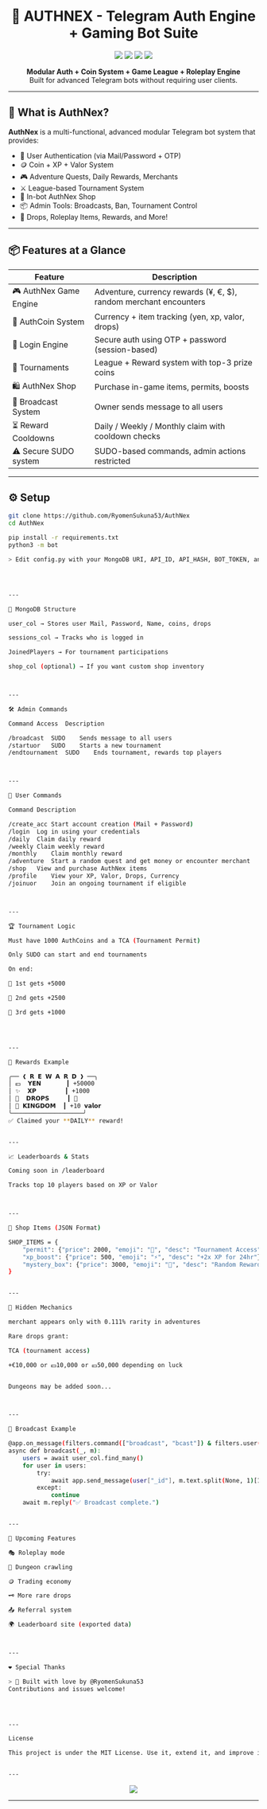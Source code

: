 <h1 align="center">🚀 AUTHNEX - Telegram Auth Engine + Gaming Bot Suite</h1>

<p align="center">
  <img src="https://img.shields.io/badge/Power-AuthNex-orange?style=flat-square" />
  <img src="https://img.shields.io/badge/Pyrogram-v2-blue.svg?style=flat-square" />
  <img src="https://img.shields.io/badge/Python-3.10+-green?style=flat-square" />
  <img src="https://img.shields.io/badge/MongoDB-Atlas-informational?style=flat-square" />
</p>

<p align="center">
  <b>Modular Auth + Coin System + Game League + Roleplay Engine</b><br>
  Built for advanced Telegram bots without requiring user clients.
</p>

---

## 🧠 What is AuthNex?

**AuthNex** is a multi-functional, advanced modular Telegram bot system that provides:
- 🔐 User Authentication (via Mail/Password + OTP)
- 🪙 Coin + XP + Valor System
- 🎮 Adventure Quests, Daily Rewards, Merchants
- ⚔️ League-based Tournament System
- 🛒 In-bot AuthNex Shop
- 📦 Admin Tools: Broadcasts, Ban, Tournament Control
- 🎁 Drops, Roleplay Items, Rewards, and More!

---

## 📦 Features at a Glance

| Feature               | Description                                                        |
|-----------------------|--------------------------------------------------------------------|
| 🎮 AuthNex Game Engine| Adventure, currency rewards (¥, €, $), random merchant encounters  |
| 🏦 AuthCoin System    | Currency + item tracking (yen, xp, valor, drops)                  |
| 🔑 Login Engine       | Secure auth using OTP + password (session-based)                  |
| 🏰 Tournaments        | League + Reward system with top-3 prize coins                     |
| 🛍️ AuthNex Shop       | Purchase in-game items, permits, boosts                           |
| 💬 Broadcast System   | Owner sends message to all users                                   |
| ⏳ Reward Cooldowns    | Daily / Weekly / Monthly claim with cooldown checks               |
| ⚠️ Secure SUDO system | SUDO-based commands, admin actions restricted                     |

---

## ⚙️ Setup

```bash
git clone https://github.com/RyomenSukuna53/AuthNex
cd AuthNex

pip install -r requirements.txt
python3 -m bot

> Edit config.py with your MongoDB URI, API_ID, API_HASH, BOT_TOKEN, and SUDO list.




---

🧾 MongoDB Structure

user_col → Stores user Mail, Password, Name, coins, drops

sessions_col → Tracks who is logged in

JoinedPlayers → For tournament participations

shop_col (optional) → If you want custom shop inventory



---

🛠️ Admin Commands

Command	Access	Description

/broadcast	SUDO	Sends message to all users
/startuor	SUDO	Starts a new tournament
/endtournament	SUDO	Ends tournament, rewards top players



---

🔐 User Commands

Command	Description

/create_acc	Start account creation (Mail + Password)
/login	Log in using your credentials
/daily	Claim daily reward
/weekly	Claim weekly reward
/monthly	Claim monthly reward
/adventure	Start a random quest and get money or encounter merchant
/shop	View and purchase AuthNex items
/profile	View your XP, Valor, Drops, Currency
/joinuor	Join an ongoing tournament if eligible



---

🏆 Tournament Logic

Must have 1000 AuthCoins and a TCA (Tournament Permit)

Only SUDO can start and end tournaments

On end:

🥇 1st gets +5000

🥈 2nd gets +2500

🥉 3rd gets +1000




---

🎁 Rewards Example

╭── ❰ 𝗥 𝗘 𝗪 𝗔 𝗥 𝗗 ❱ ──╮
│ 💴  𝗬𝗘𝗡       ┃ +50000
│ ✨️  𝗫𝗣        ┃ +1000
│ 🎁  𝗗𝗥𝗢𝗣𝗦     ┃ 🔑
│ 🏰 𝗞𝗜𝗡𝗚𝗗𝗢𝗠  ┃ +10 𝘃𝗮𝗹𝗼𝗿
╰────────────────────╯
✅ Claimed your **DAILY** reward!


---

📈 Leaderboards & Stats

Coming soon in /leaderboard

Tracks top 10 players based on XP or Valor



---

🧪 Shop Items (JSON Format)

SHOP_ITEMS = {
    "permit": {"price": 2000, "emoji": "📜", "desc": "Tournament Access"},
    "xp_boost": {"price": 500, "emoji": "⚡", "desc": "+2x XP for 24hr"},
    "mystery_box": {"price": 3000, "emoji": "🎁", "desc": "Random Reward"}
}


---

👻 Hidden Mechanics

merchant appears only with 0.111% rarity in adventures

Rare drops grant:

TCA (tournament access)

+€10,000 or 💵10,000 or 💴50,000 depending on luck


Dungeons may be added soon...



---

📢 Broadcast Example

@app.on_message(filters.command(["broadcast", "bcast"]) & filters.user(SUDO))
async def broadcast(_, m):
    users = await user_col.find_many()
    for user in users:
        try:
            await app.send_message(user["_id"], m.text.split(None, 1)[1])
        except:
            continue
    await m.reply("✅ Broadcast complete.")


---

📣 Upcoming Features

🎭 Roleplay mode

🏹 Dungeon crawling

🪙 Trading economy

🗝️ More rare drops

📤 Referral system

🌍 Leaderboard site (exported data)



---

❤️ Special Thanks

> 🧙 Built with love by @RyomenSukuna53
Contributions and issues welcome!




---

License

This project is under the MIT License. Use it, extend it, and improve it.


---
```
<div align="center">
    <img src="https://readme-typing-svg.herokuapp.com?font=Fira+Code&size=22&pause=1000&center=true&vCenter=true&width=435&lines=Welcome+to+AuthNex+World!;Prepare+for+Battle!;Level+Up+Everyday!">
</div>

---

